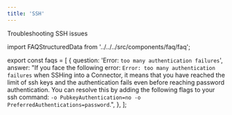 ```yaml
---
title: 'SSH'
---
```


<span className="page-description">Troubleshooting SSH issues</span>

import FAQStructuredData from '../../../src/components/faq/faq';

export const faqs = [
  {
    question: 'Error: `too many authentication failures`',
    answer:
      "If you face the following error: `Error: too many authentication failures` when SSHing into a Connector, it means that you have reached the limit of ssh keys and the authentication fails even before reaching password authentication. You can resolve this by adding the following flags to your ssh command: `-o PubkeyAuthentication=no -o PreferredAuthentications=password`.",
  },
];

<FAQStructuredData faqs={faqs} />